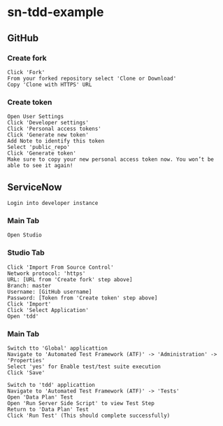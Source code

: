 # sn-tdd-example

## GitHub
### Create fork
    Click 'Fork'
    From your forked repository select 'Clone or Download'
    Copy 'Clone with HTTPS' URL
### Create token
    Open User Settings
    Click 'Developer settings'
    Click 'Personal access tokens'
    Click 'Generate new token'
    Add Note to identify this token
    Select 'public_repo'
    Click 'Generate token'
    Make sure to copy your new personal access token now. You won’t be able to see it again!
## ServiceNow
    Login into developer instance
  ### Main Tab
    Open Studio
  ### Studio Tab
    Click 'Import From Source Control'
    Network protocol: 'https'
    URL: [URL from 'Create fork' step above]
    Branch: master
    Username: [GitHub username]
    Password: [Token from 'Create token' step above]
    Click 'Import'
    Click 'Select Application'
    Open 'tdd'
  ### Main Tab
    Switch tto 'Global' applicattion
    Navigate to 'Automated Test Framework (ATF)' -> 'Administration' -> 'Properties'
    Select 'yes' for Enable test/test suite execution
    Click 'Save'
    
    Switch to 'tdd' applicattion
    Navigate to 'Automated Test Framework (ATF)' -> 'Tests'
    Open 'Data Plan' Test
    Open 'Run Server Side Script' to view Test Step
    Return to 'Data Plan' Test
    Click 'Run Test' (This should complete successfully)    
    

    
  
